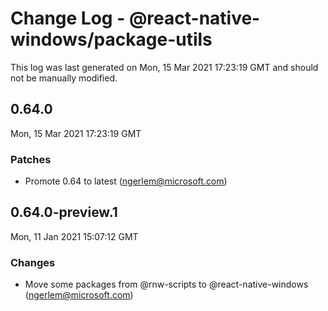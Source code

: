 # Change Log - @react-native-windows/package-utils

This log was last generated on Mon, 15 Mar 2021 17:23:19 GMT and should not be manually modified.

<!-- Start content -->

## 0.64.0

Mon, 15 Mar 2021 17:23:19 GMT

### Patches

- Promote 0.64 to latest (ngerlem@microsoft.com)

## 0.64.0-preview.1

Mon, 11 Jan 2021 15:07:12 GMT

### Changes

- Move some packages from @rnw-scripts to @react-native-windows (ngerlem@microsoft.com)
